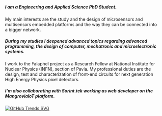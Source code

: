 
##### I am a Engineering and Applied Science PhD Student. 


My main interests are the study and the design of microsensors and multisensors embedded platforms and the way they can be connected into a bigger network.

##### During my studies I deepened advanced topics regarding advanced programming, the design of computer, mechatronic and microelectronic systems.

I work to the Falaphel project as a Research Fellow at National Institute for Nuclear Physics (INFN), section of Pavia. My professional duties are the design, test and characterization of front-end circuits for next generation High Energy Physics pixel detectors.

##### I'm also collaborating with Sorint.tek working as web developer on the MangroviaIoT platform.




[![GitHub Trends SVG](https://api.githubtrends.io/user/svg/avgupta456/langs)](https://githubtrends.io)
